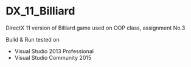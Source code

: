 # DX_11_Billiard

DirectX 11 version of Billiard game used on OOP class, assignment No.3

Build & Run tested on

* Visual Studio 2013 Professional
* Visual Studio Community 2015
